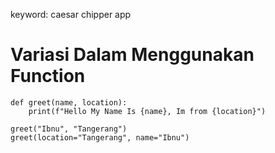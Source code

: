 keyword: caesar chipper app

# Variasi Dalam Menggunakan Function 

```
def greet(name, location):
    print(f"Hello My Name Is {name}, Im from {location}")
    
greet("Ibnu", "Tangerang")
greet(location="Tangerang", name="Ibnu")
```